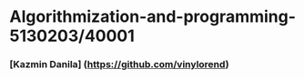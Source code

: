 # Algorithmization-and-programming-5130203/40001
### [Kazmin Danila] (https://github.com/vinylorend)
